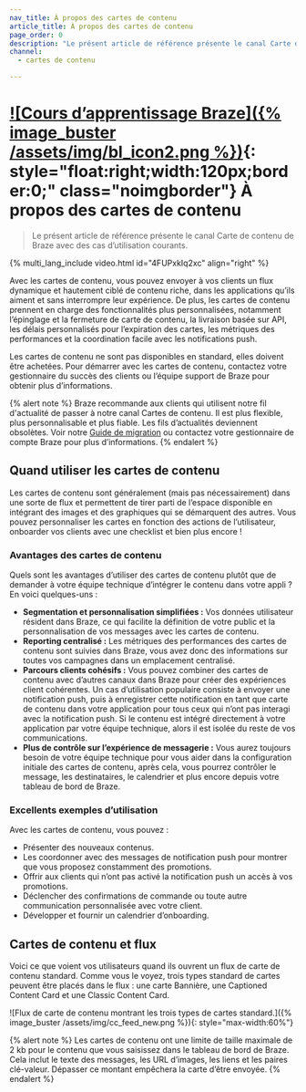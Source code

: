 ```yaml
---
nav_title: À propos des cartes de contenu
article_title: À propos des cartes de contenu
page_order: 0
description: "Le présent article de référence présente le canal Carte de contenu de Braze avec des cas d’utilisation courants."
channel:
  - cartes de contenu

---
```


# [![Cours d’apprentissage Braze]({% image_buster /assets/img/bl_icon2.png %})](https://learning.braze.com/messaging-channels-content-cards){: style="float:right;width:120px;border:0;" class="noimgborder"} À propos des cartes de contenu

> Le présent article de référence présente le canal Carte de contenu de Braze avec des cas d’utilisation courants.

{% multi_lang_include video.html id="4FUPxkIq2xc" align="right" %}

Avec les cartes de contenu, vous pouvez envoyer à vos clients un flux dynamique et hautement ciblé de contenu riche, dans les applications qu’ils aiment et sans interrompre leur expérience. De plus, les cartes de contenu prennent en charge des fonctionnalités plus personnalisées, notamment l’épinglage et la fermeture de carte de contenu, la livraison basée sur API, les délais personnalisés pour l’expiration des cartes, les métriques des performances et la coordination facile avec les notifications push.

Les cartes de contenu ne sont pas disponibles en standard, elles doivent être achetées. Pour démarrer avec les cartes de contenu, contactez votre gestionnaire du succès des clients ou l’équipe support de Braze pour obtenir plus d’informations.

{% alert note %}
Braze recommande aux clients qui utilisent notre fil d'actualité de passer à notre canal Cartes de contenu. Il est plus flexible, plus personnalisable et plus fiable. Les fils d’actualités deviennent obsolètes. Voir notre [Guide de migration]({{site.baseurl}}/user_guide/message_building_by_channel/content_cards/migrating_from_news_feed/) ou contactez votre gestionnaire de compte Braze pour plus d’informations.
{% endalert %}

## Quand utiliser les cartes de contenu 

Les cartes de contenu sont généralement (mais pas nécessairement) dans une sorte de flux et permettent de tirer parti de l’espace disponible en intégrant des images et des graphiques qui se démarquent des autres. Vous pouvez personnaliser les cartes en fonction des actions de l’utilisateur, onboarder vos clients avec une checklist et bien plus encore !

### Avantages des cartes de contenu

Quels sont les avantages d’utiliser des cartes de contenu plutôt que de demander à votre équipe technique d’intégrer le contenu dans votre appli ? En voici quelques-uns :

- **Segmentation et personnalisation simplifiées :** Vos données utilisateur résident dans Braze, ce qui facilite la définition de votre public et la personnalisation de vos messages avec les cartes de contenu.
- **Reporting centralisé :** Les métriques des performances des cartes de contenu sont suivies dans Braze, vous avez donc des informations sur toutes vos campagnes dans un emplacement centralisé.
- **Parcours clients cohésifs :** Vous pouvez combiner des cartes de contenu avec d’autres canaux dans Braze pour créer des expériences client cohérentes. Un cas d’utilisation populaire consiste à envoyer une notification push, puis à enregistrer cette notification en tant que carte de contenu dans votre application pour tous ceux qui n’ont pas interagi avec la notification push. Si le contenu est intégré directement à votre application par votre équipe technique, alors il est isolée du reste de vos communications.
- **Plus de contrôle sur l’expérience de messagerie :** Vous aurez toujours besoin de votre équipe technique pour vous aider dans la configuration initiale des cartes de contenu, après cela, vous pourrez contrôler le message, les destinataires, le calendrier et plus encore depuis votre tableau de bord de Braze.

### Excellents exemples d’utilisation

Avec les cartes de contenu, vous pouvez :
- Présenter des nouveaux contenus.
- Les coordonner avec des messages de notification push pour montrer que vous proposez constamment des promotions.
- Offrir aux clients qui n’ont pas activé la notification push un accès à vos promotions.
- Déclencher des confirmations de commande ou toute autre communication personnalisée avec votre client.
- Développer et fournir un calendrier d’onboarding.

## Cartes de contenu et flux

Voici ce que voient vos utilisateurs quand ils ouvrent un flux de carte de contenu standard. Comme vous le voyez, trois types standard de cartes peuvent être placés dans le flux : une carte Bannière, une Captioned Content Card et une Classic Content Card.

![Flux de carte de contenu montrant les trois types de cartes standard.]({% image_buster /assets/img/cc_feed_new.png %}){: style="max-width:60%"}

{% alert note %}
Les cartes de contenu ont une limite de taille maximale de 2 kb pour le contenu que vous saisissez dans le tableau de bord de Braze. Cela inclut le texte des messages, les URL d’images, les liens et les paires clé-valeur. Dépasser ce montant empêchera la carte d’être envoyée.
{% endalert %}
